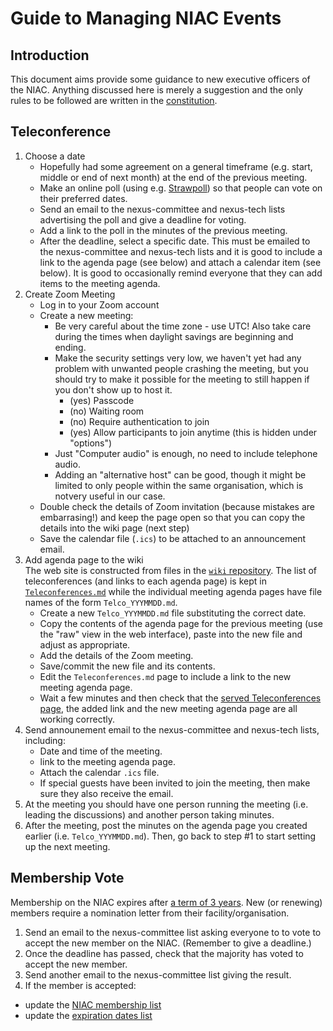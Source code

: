 # Guide to Managing NIAC Events
## Introduction
This document aims provide some guidance to new executive officers of the NIAC. 
Anything discussed here is merely a suggestion and the only rules to be followed are written in the [constitution](https://www.nexusformat.org/NIAC.html).

## Teleconference
1. Choose a date
   * Hopefully had some agreement on a general timeframe (e.g. start, middle or end of next month) at the end of the previous meeting.
   * Make an online poll (using e.g. [Strawpoll](https://strawpoll.com/)) so that people can vote on their preferred dates.
   * Send an email to the nexus-committee and nexus-tech lists advertising the poll and give a deadline for voting.
   * Add a link to the poll in the minutes of the previous meeting.
   * After the deadline, select a specific date. This must be emailed to the nexus-committee and nexus-tech lists and it is good to include a link to the agenda page (see below) and attach a calendar item (see below). It is good to occasionally remind everyone that they can add items to the meeting agenda.
2. Create Zoom Meeting
   * Log in to your Zoom account
   * Create a new meeting:
      * Be very careful about the time zone - use UTC! Also take care during the times when daylight savings are beginning and ending.
      * Make the security settings very low, we haven't yet had any problem with unwanted people crashing the meeting, but you should try to make it possible for the meeting to still happen if you don't show up to host it.
         * (yes) Passcode
         * (no) Waiting room
         * (no) Require authentication to join
         * (yes) Allow participants to join anytime (this is hidden under "options")
      * Just "Computer audio" is enough, no need to include telephone audio.
      * Adding an "alternative host" can be good, though it might be limited to only people within the same organisation, which is notvery useful in our case.
   * Double check the details of Zoom invitation (because mistakes are embarrasing!) and keep the page open so that you can copy the details into the wiki page (next step)
   * Save the calendar file (`.ics`) to be attached to an announcement email.
4. Add agenda page to the wiki
<BR>The web site is constructed from files in the [`wiki` repository](https://github.com/nexusformat/wiki/tree/master/content). The list of teleconferences (and links to each agenda page) is kept in [`Teleconferences.md`](https://github.com/nexusformat/wiki/blob/master/content/Teleconferences.md) while the individual meeting agenda pages have file names of the form `Telco_YYYMMDD.md`.
   * Create a new `Telco_YYYMMDD.md` file substituting the correct date.
   * Copy the contents of the agenda page for the previous meeting (use the "raw" view in the web interface), paste into the new file and adjust as appropriate.
   * Add the details of the Zoom meeting.
   * Save/commit the new file and its contents.
   * Edit the `Teleconferences.md` page to include a link to the new meeting agenda page.
   * Wait a few minutes and then check that the [served Teleconferences page](https://www.nexusformat.org/Teleconferences.html), the added link and the new meeting agenda page are all working correctly. 
5. Send announement email to the nexus-committee and nexus-tech lists, including:
   * Date and time of the meeting.
   * link to the meeting agenda page.
   * Attach the calendar `.ics` file.
   * If special guests have been invited to join the meeting, then make sure they also receive the email.
6. At the meeting you should have one person running the meeting (i.e. leading the discussions) and another person taking minutes.
7. After the meeting, post the minutes on the agenda page you created earlier (i.e. `Telco_YYYMMDD.md`). Then, go back to step #1 to start setting up the next meeting.
## Membership Vote
Membership on the NIAC expires after [a term of 3 years](https://www.nexusformat.org/Membership_Dates.html). New (or renewing) members require a nomination letter from their facility/organisation.
1. Send an email to the nexus-committee list asking everyone to to vote to accept the new member on the NIAC. (Remember to give a deadline.)
2. Once the deadline has passed, check that the majority has voted to accept the new member.
3. Send another email to the nexus-committee list giving the result.
4. If the member is accepted:
  * update the [NIAC membership list](https://github.com/nexusformat/wiki/blob/master/content/NIAC.md)
  * update the [expiration dates list](https://github.com/nexusformat/wiki/blob/master/content/Membership_Dates.md)
  
